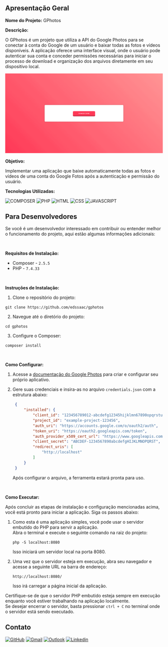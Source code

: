 ## Apresentação Geral

**Nome do Projeto:** GPhotos

**Descrição:**

O GPhotos é um projeto que utiliza a API do Google Photos para se conectar à conta do Google de um usuário e baixar todas as fotos e vídeos disponíveis. 
A aplicação oferece uma interface visual, onde o usuário pode autenticar sua conta e conceder permissões necessárias para iniciar o processo de download 
e organização dos arquivos diretamente em seu dispositivo local.

![demo](./src/img/demo.gif)

**Objetivo:**

Implementar uma aplicação que baixe automaticamente todas as fotos e vídeos de uma conta do Google Fotos após a autenticação e permissão do usuário.

**Tecnologias Utilizadas:**

![COMPOSER](https://img.shields.io/badge/Composer-885630?style=for-the-badge&logo=Composer&logoColor=white)
![PHP](https://img.shields.io/badge/PHP-777BB4?style=for-the-badge&logo=php&logoColor=white)
![HTML](https://img.shields.io/badge/HTML5-E34F26?style=for-the-badge&logo=html5&logoColor=white)
![CSS](https://img.shields.io/badge/CSS3-1572B6?style=for-the-badge&logo=css3&logoColor=white)
![JAVASCRIPT](https://img.shields.io/badge/JavaScript-323330?style=for-the-badge&logo=javascript&logoColor=F7DF1E)

## Para Desenvolvedores

Se você é um desenvolvedor interessado em contribuir ou entender melhor o funcionamento do projeto, aqui estão algumas informações adicionais:

<br>

**Requisitos de Instalação:**
- Composer - `2.5.5`
- PHP - `7.4.33`

<br>

**Instruções de Instalação:**
1. Clone o repositório do projeto:
```
git clone https://github.com/edssaac/gphotos
```

2. Navegue até o diretório do projeto:
```
cd gphotos
```

3. Configure o Composer:
```
composer install
```

<br>

**Como Configurar:**

1. Acesse a [documentação do Google Photos](https://developers.google.com/photos/overview/configure-your-app) para criar e configurar seu próprio aplicativo.
2. Gere suas credenciais e insira-as no arquivo `credentials.json` com a estrutura abaixo:
   
   ```json
    {
        "installed": {
            "client_id": "123456789012-abcdefg12345hijklmn67890opqrstuv.apps.googleusercontent.com",
            "project_id": "example-project-123456",
            "auth_uri": "https://accounts.google.com/o/oauth2/auth",
            "token_uri": "https://oauth2.googleapis.com/token",
            "auth_provider_x509_cert_url": "https://www.googleapis.com/oauth2/v1/certs",
            "client_secret": "ABCDEF-1234567890abcdefgHIJKLMNOPQRST",
            "redirect_uris": [
                "http://localhost"
            ]
        }
    }
   ```

   Após configurar o arquivo, a ferramenta estará pronta para uso.

<br>

**Como Executar:**

Após concluir as etapas de instalação e configuração mencionadas acima, você está pronto para iniciar a aplicação. Siga os passos abaixo:

1. Como esta é uma aplicação simples, você pode usar o servidor embutido do PHP para servir a aplicação. <br>
Abra o terminal e execute o seguinte comando na raiz do projeto:
   ```
   php -S localhost:8080
   ```
   Isso iniciará um servidor local na porta 8080.

2. Uma vez que o servidor esteja em execução, abra seu navegador e acesse a seguinte URL na barra de endereço:
   ```
   http://localhost:8080/
   ```
   Isso irá carregar a página inicial da aplicação.

Certifique-se de que o servidor PHP embutido esteja sempre em execução enquanto você estiver trabalhando na aplicação localmente. <br>
Se desejar encerrar o servidor, basta pressionar `ctrl + C` no terminal onde o servidor está sendo executado.

## Contato

[![GitHub](https://img.shields.io/badge/GitHub-100000?style=for-the-badge&logo=github&logoColor=white)](https://github.com/edssaac)
[![Gmail](https://img.shields.io/badge/Gmail-D14836?style=for-the-badge&logo=gmail&logoColor=white)](mailto:edssaac@gmail.com)
[![Outlook](https://img.shields.io/badge/Outlook-0078D4?style=for-the-badge&logo=microsoft-outlook&logoColor=white)](mailto:edssaac@outlook.com)
[![Linkedin](https://img.shields.io/badge/LinkedIn-black.svg?style=for-the-badge&logo=linkedin&color=informational)](https://www.linkedin.com/in/edssaac/)
